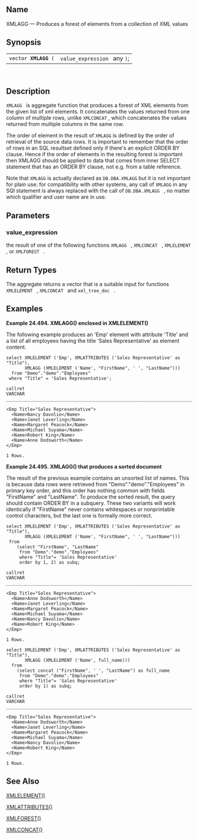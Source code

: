 <div>

<div>

</div>

<div>

## Name

XMLAGG — Produces a forest of elements from a collection of XML values

</div>

<div>

## Synopsis

<div>

|                           |                              |
|---------------------------|------------------------------|
| `vector `**`XMLAGG`**` (` | `value_expression ` any `)`; |

<div>

 

</div>

</div>

</div>

<div>

## Description

`XMLAGG ` is aggregate function that produces a forest of XML elements
from the given list of xml elements. It concatenates the values returned
from one column of multiple rows, unlike `XMLCONCAT` , which
concatenates the values returned from multiple columns in the same row.

The order of element in the result of `XMLAGG` is defined by the order
of retrieval of the source data rows. It is important to remember that
the order of rows in an SQL resultset defined only if there's an
explicit ORDER BY clause. Hence if the order of elements in the
resulting forest is important then XMLAGG should be applied to data that
comes from inner SELECT statement that has an ORDER BY clause, not e.g.
from a table reference.

Note that `XMLAGG` is actually declared as `DB.DBA.XMLAGG` but it is not
important for plain use: for compatibility with other systems, any call
of `XMLAGG` in any SQl statement is always replaced with the call of
`DB.DBA.XMLAGG ` , no matter which qualifier and user name are in use.

</div>

<div>

## Parameters

<div>

### value_expression

the result of one of the following functions `XMLAGG ` , `XMLCONCAT ` ,
`XMLELEMENT ` , or `XMLFOREST ` .

</div>

</div>

<div>

## Return Types

The aggregate returns a vector that is a suitable input for functions
`XMLELEMENT ` , `XMLCONCAT ` and `xml_tree_doc ` .

</div>

<div>

## Examples

<div>

**Example 24.494. XMLAGG() enclosed in XMLELEMENT()**

<div>

The following example produces an 'Emp' element with attribute 'Title'
and a list of all employees having the title 'Sales Representative' as
element content.

``` programlisting
select XMLELEMENT ('Emp', XMLATTRIBUTES ('Sales Representative' as "Title"),
       XMLAGG (XMLELEMENT ('Name', "FirstName", ' ', "LastName")))
  from "Demo"."demo"."Employees"
 where "Title" = 'Sales Representative';

callret
VARCHAR
_______________________________________________________________________________

<Emp Title="Sales Representative">
  <Name>Nancy Davolio</Name>
  <Name>Janet Leverling</Name>
  <Name>Margaret Peacock</Name>
  <Name>Michael Suyama</Name>
  <Name>Robert King</Name>
  <Name>Anne Dodsworth</Name>
</Emp>

1 Rows.
```

</div>

</div>

  

<div>

**Example 24.495. XMLAGG() that produces a sorted document**

<div>

The result of the previous example contains an unsorted list of names.
This is because data rows were retrieved from "Demo"."demo"."Employees"
in primary key order, and this order has nothing common with fields
"FirstName" and "LastName". To produce the sorted result, the query
should contain ORDER BY in a subquery. These two variants will work
identically if "FirstName" never contains whitespaces or nonprintable
control characters, but the last one is formally more correct.

``` programlisting
select XMLELEMENT ('Emp', XMLATTRIBUTES ('Sales Representative' as "Title"),
       XMLAGG (XMLELEMENT ('Name', "FirstName", ' ', "LastName")))
 from
    (select "FirstName", "LastName"
     from "Demo"."demo"."Employees"
     where "Title"= 'Sales Representative'
     order by 1, 2) as subq;

callret
VARCHAR
_______________________________________________________________________________

<Emp Title="Sales Representative">
  <Name>Anne Dodsworth</Name>
  <Name>Janet Leverling</Name>
  <Name>Margaret Peacock</Name>
  <Name>Michael Suyama</Name>
  <Name>Nancy Davolio</Name>
  <Name>Robert King</Name>
</Emp>

1 Rows.

select XMLELEMENT ('Emp', XMLATTRIBUTES ('Sales Representative' as "Title"),
       XMLAGG (XMLELEMENT ('Name', full_name)))
  from
    (select concat ("FirstName", ' ', "LastName") as full_name
     from "Demo"."demo"."Employees"
     where "Title"= 'Sales Representative'
     order by 1) as subq;

callret
VARCHAR
_______________________________________________________________________________

<Emp Title="Sales Representative">
  <Name>Anne Dodsworth</Name>
  <Name>Janet Leverling</Name>
  <Name>Margaret Peacock</Name>
  <Name>Michael Suyama</Name>
  <Name>Nancy Davolio</Name>
  <Name>Robert King</Name>
</Emp>

1 Rows.
```

</div>

</div>

  

</div>

<div>

## See Also

<a href="fn_xmlelement.html" class="link"
title="XMLELEMENT">XMLELEMENT()</a>

<a href="fn_xmlattributes.html" class="link"
title="XMLATTRIBUTES">XMLATTRIBUTES()</a>

<a href="fn_xmlforest.html" class="link"
title="XMLFOREST">XMLFOREST()</a>

<a href="fn_xmlconcat.html" class="link"
title="XMLCONCAT">XMLCONCAT()</a>

</div>

</div>
